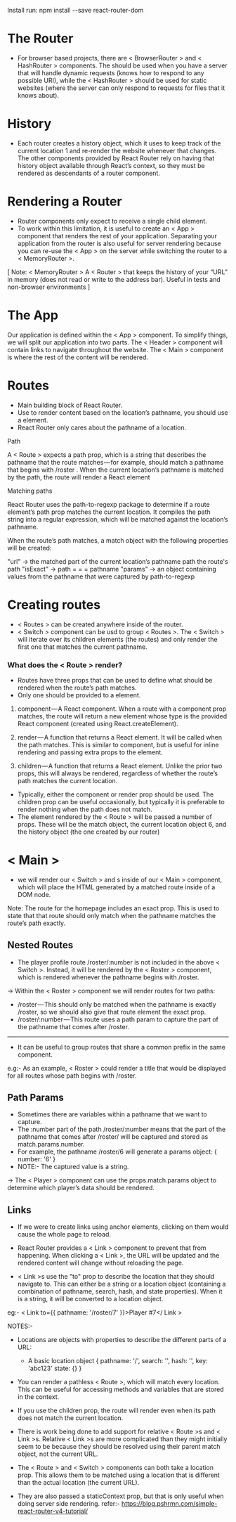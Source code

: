 Install
run: npm install --save react-router-dom
# The Router

- For browser based projects, there are < BrowserRouter > and < HashRouter > components. The <BrowserRouter> should be used when you have a server that will handle dynamic requests (knows how to respond to any possible URI), while the < HashRouter > should be used for static websites (where the server can only respond to requests for files that it knows about).

# History

- Each router creates a history object, which it uses to keep track of the current location 1 and re-render the website whenever that changes. The other components provided by React Router rely on having that history object available through React’s context, so they must be rendered as descendants of a router component.

# Rendering a Router

- Router components only expect to receive a single child element.
- To work within this limitation, it is useful to create an < App > component that renders the rest of your application. Separating your application from the router is also useful for server rendering because you can re-use the < App > on the server while switching the router to a < MemoryRouter >.

[ Note: < MemoryRouter >
A < Router > that keeps the history of your “URL” in memory (does not read or write to the address bar). Useful in tests and non-browser environments ]


# The App

Our application is defined within the < App > component. To simplify things, we will split our application into two parts. The < Header > component will contain links to navigate throughout the website. The < Main > component is where the rest of the content will be rendered.


# Routes

- Main building block of React Router.
- Use to render content based on the location’s pathname, you should use a <Route> element.
- React Router only cares about the pathname of a location.

Path

A < Route > expects a path prop, which is a string that describes the pathname that the route matches — for example, <Route path='/roster'/> should match a pathname that begins with /roster .
When the current location’s pathname is matched by the path, the route will render a React element

Matching paths

React Router uses the path-to-regexp package to determine if a route element’s path prop matches the current location. It compiles the path string into a regular expression, which will be matched against the location’s pathname.

When the route’s path matches, a match object with the following properties will be created:

"url" -> the matched part of the current location’s pathname path the route's path
"isExact" -> path = = = pathname
"params" -> an object containing values from the pathname that were captured by path-to-regexp

# Creating routes

- < Routes > can be created anywhere inside of the router.
- < Switch > component can be usd to group < Routes >. The < Switch > will iterate over its children elements (the routes) and only render the first one that matches the current pathname.



### What does the < Route > render?

- Routes have three props that can be used to define what should be rendered when the route’s path matches.
- Only one should be provided to a <Route> element.

1. component — A React component. When a route with a component prop matches, the route will return a new element whose type is the provided React component (created using React.createElement).

2. render — A function that returns a React element. It will be called when the path matches. This is similar to component, but is useful for inline rendering and passing extra props to the element.

3. children — A function that returns a React element. Unlike the prior two props, this will always be rendered, regardless of whether the route’s path matches the current location.


- Typically, either the component or render prop should be used. The children prop can be useful occasionally, but typically it is preferable to render nothing when the path does not match.
- The element rendered by the < Route > will be passed a number of props. These will be the match object, the current location object 6, and the history object (the one created by our router)

# < Main >

- we will render our < Switch > and <Route>s inside of our < Main > component, which will place the HTML generated by a matched route inside of a <main> DOM node.


Note: The route for the homepage includes an exact prop. This is used to state that that route should only match when the pathname matches the route’s path exactly.

## Nested Routes

- The player profile route /roster/:number is not included in the above < Switch >. Instead, it will be rendered by the < Roster > component, which is rendered whenever the pathname begins with /roster.

-> Within the < Roster > component we will render routes for two paths:

- /roster — This should only be matched when the pathname is exactly /roster, so we should also give that route element the exact prop.
- /roster/:number — This route uses a path param to capture the part of the pathname that comes after /roster.

---

- It can be useful to group routes that share a common prefix in the same component.

e.g:- As an example, < Roster > could render a title that would be displayed for all routes whose path begins with /roster.


## Path Params

- Sometimes there are variables within a pathname that we want to capture.
- The :number part of the path /roster/:number means that the part of the pathname that comes after /roster/ will be captured and stored as match.params.number.
- For example, the pathname /roster/6 will generate a params object: { number: '6' }
- NOTE:- The captured value is a string.

-> The < Player > component can use the props.match.params object to determine which player’s data should be rendered.


## Links

- If we were to create links using anchor elements, clicking on them would cause the whole page to reload.
- React Router provides a < Link > component to prevent that from happening. When clicking a < Link >, the URL will be updated and the rendered content will change without reloading the page.


- < Link >s use the "to" prop to describe the location that they should navigate to. This can either be a string or a location object (containing a combination of pathname, search, hash, and state properties). When it is a string, it will be converted to a location object.

eg:- < Link to={{ pathname: '/roster/7' }}>Player #7</ Link >

NOTES:-

- Locations are objects with properties to describe the different parts of a URL:

  - A basic location object
    { pathname: '/', search: '', hash: '', key: 'abc123' state: {} }

- You can render a pathless < Route >, which will match every location. This can be useful for accessing methods and variables that are stored in the context.
- If you use the children prop, the route will render even when its path does not match the current location.

- There is work being done to add support for relative < Route >s and < Link >s. Relative < Link >s are more complicated than they might initially seem to be because they should be resolved using their parent match object, not the current URL.
- The < Route > and < Switch > components can both take a location prop. This allows them to be matched using a location that is different than the actual location (the current URL).
- They are also passed a staticContext prop, but that is only useful when doing server side rendering.
  refer:- https://blog.pshrmn.com/simple-react-router-v4-tutorial/
